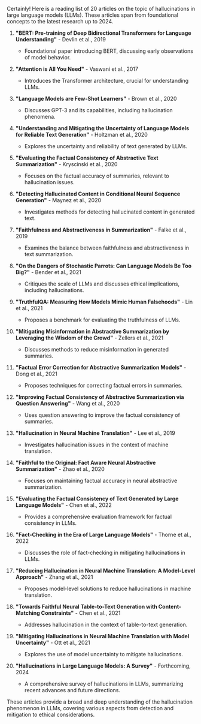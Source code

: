 Certainly! Here is a reading list of 20 articles on the topic of hallucinations in large language models (LLMs). These articles span from foundational concepts to the latest research up to 2024.

1. **"BERT: Pre-training of Deep Bidirectional Transformers for Language Understanding"** - Devlin et al., 2019
   - Foundational paper introducing BERT, discussing early observations of model behavior.

2. **"Attention is All You Need"** - Vaswani et al., 2017
   - Introduces the Transformer architecture, crucial for understanding LLMs.

3. **"Language Models are Few-Shot Learners"** - Brown et al., 2020
   - Discusses GPT-3 and its capabilities, including hallucination phenomena.

4. **"Understanding and Mitigating the Uncertainty of Language Models for Reliable Text Generation"** - Holtzman et al., 2020
   - Explores the uncertainty and reliability of text generated by LLMs.

5. **"Evaluating the Factual Consistency of Abstractive Text Summarization"** - Kryscinski et al., 2020
   - Focuses on the factual accuracy of summaries, relevant to hallucination issues.

6. **"Detecting Hallucinated Content in Conditional Neural Sequence Generation"** - Maynez et al., 2020
   - Investigates methods for detecting hallucinated content in generated text.

7. **"Faithfulness and Abstractiveness in Summarization"** - Falke et al., 2019
   - Examines the balance between faithfulness and abstractiveness in text summarization.

8. **"On the Dangers of Stochastic Parrots: Can Language Models Be Too Big?"** - Bender et al., 2021
   - Critiques the scale of LLMs and discusses ethical implications, including hallucinations.

9. **"TruthfulQA: Measuring How Models Mimic Human Falsehoods"** - Lin et al., 2021
   - Proposes a benchmark for evaluating the truthfulness of LLMs.

10. **"Mitigating Misinformation in Abstractive Summarization by Leveraging the Wisdom of the Crowd"** - Zellers et al., 2021
    - Discusses methods to reduce misinformation in generated summaries.

11. **"Factual Error Correction for Abstractive Summarization Models"** - Dong et al., 2021
    - Proposes techniques for correcting factual errors in summaries.

12. **"Improving Factual Consistency of Abstractive Summarization via Question Answering"** - Wang et al., 2020
    - Uses question answering to improve the factual consistency of summaries.

13. **"Hallucination in Neural Machine Translation"** - Lee et al., 2019
    - Investigates hallucination issues in the context of machine translation.

14. **"Faithful to the Original: Fact Aware Neural Abstractive Summarization"** - Zhao et al., 2020
    - Focuses on maintaining factual accuracy in neural abstractive summarization.

15. **"Evaluating the Factual Consistency of Text Generated by Large Language Models"** - Chen et al., 2022
    - Provides a comprehensive evaluation framework for factual consistency in LLMs.

16. **"Fact-Checking in the Era of Large Language Models"** - Thorne et al., 2022
    - Discusses the role of fact-checking in mitigating hallucinations in LLMs.

17. **"Reducing Hallucination in Neural Machine Translation: A Model-Level Approach"** - Zhang et al., 2021
    - Proposes model-level solutions to reduce hallucinations in machine translation.

18. **"Towards Faithful Neural Table-to-Text Generation with Content-Matching Constraints"** - Chen et al., 2021
    - Addresses hallucination in the context of table-to-text generation.

19. **"Mitigating Hallucinations in Neural Machine Translation with Model Uncertainty"** - Ott et al., 2021
    - Explores the use of model uncertainty to mitigate hallucinations.

20. **"Hallucinations in Large Language Models: A Survey"** - Forthcoming, 2024
    - A comprehensive survey of hallucinations in LLMs, summarizing recent advances and future directions.

These articles provide a broad and deep understanding of the hallucination phenomenon in LLMs, covering various aspects from detection and mitigation to ethical considerations.
